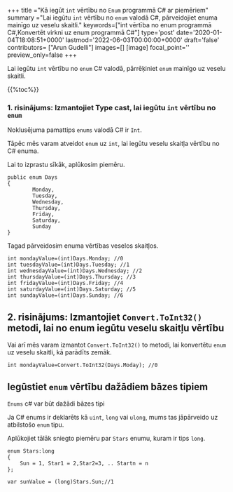 +++
title   ="Kā iegūt `int` vērtību no `Enum` programmā C# ar piemēriem"
summary ="Lai iegūtu `int` vērtību no `enum` valodā C#, pārveidojiet enuma mainīgo uz veselu skaitli."
keywords=["int vērtība no enum programmā C#,Konvertēt virkni uz enum programmā C#"]
type='post'
date='2020-01-04T18:08:51+0000'
lastmod='2022-06-03T00:00:00+0000'
draft='false'
contributors= ["Arun Gudelli"]
images=[]
[image]
focal_point=''
preview_only=false
+++

Lai iegūtu `int` vērtību no `enum` C# valodā, pārrēķiniet `enum` mainīgo uz veselu skaitli.

{{%toc%}}

### 1. risinājums: Izmantojiet Type cast, lai iegūtu `int` vērtību no `enum`

Noklusējuma pamattips `enums` valodā C# ir `Int`.

Tāpēc mēs varam atveidot `enum` uz `int`, lai iegūtu veselu skaitļa vērtību no C# enuma.

Lai to izprastu sīkāk, aplūkosim piemēru.

```
public enum Days
{
        Monday,  
        Tuesday,  
        Wednesday,  
        Thursday,  
        Friday,  
        Saturday,  
        Sunday
}
```

Tagad pārveidosim enuma vērtības veselos skaitļos.

```
int mondayValue=(int)Days.Monday; //0
int tuesdayValue=(int)Days.Tuesday; //1
int wednesdayValue=(int)Days.Wednesday; //2
int thursdayValue=(int)Days.Thursday; //3
int fridayValue=(int)Days.Friday; //4
int saturdayValue=(int)Days.Saturday; //5
int sundayValue=(int)Days.Sunday; //6
```

## 2. risinājums: Izmantojiet `Convert.ToInt32()` metodi, lai no enum iegūtu veselu skaitļu vērtību

Vai arī mēs varam izmantot `Convert.ToInt32()` to metodi, lai konvertētu `enum` uz veselu skaitli, kā parādīts zemāk.

```
int mondayValue=Convert.ToInt32(Days.Moday); //0

```

## Iegūstiet `enum` vērtību dažādiem bāzes tipiem

`Enums` c# var būt dažādi bāzes tipi 

Ja C# enums ir deklarēts kā `uint`, `long` vai `ulong`, mums tas jāpārveido uz atbilstošo `enum` tipu.

Aplūkojiet tālāk sniegto piemēru par `Stars` enumu, kuram ir tips `long`.

```
enum Stars:long 
{
    Sun = 1, Star1 = 2,Star2=3, .. Startn = n
};

var sunValue = (long)Stars.Sun;//1
```